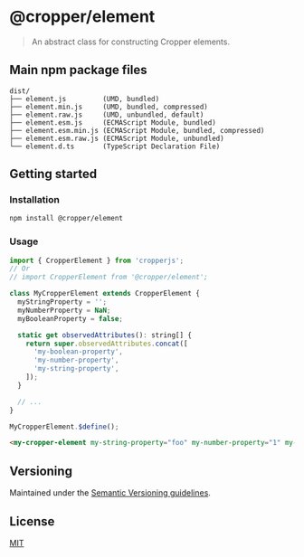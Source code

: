 # @cropper/element

> An abstract class for constructing Cropper elements.

## Main npm package files

```text
dist/
├── element.js         (UMD, bundled)
├── element.min.js     (UMD, bundled, compressed)
├── element.raw.js     (UMD, unbundled, default)
├── element.esm.js     (ECMAScript Module, bundled)
├── element.esm.min.js (ECMAScript Module, bundled, compressed)
├── element.esm.raw.js (ECMAScript Module, unbundled)
└── element.d.ts       (TypeScript Declaration File)
```

## Getting started

### Installation

```sh
npm install @cropper/element
```

### Usage

```js
import { CropperElement } from 'cropperjs';
// Or
// import CropperElement from '@cropper/element';

class MyCropperElement extends CropperElement {
  myStringProperty = '';
  myNumberProperty = NaN;
  myBooleanProperty = false;

  static get observedAttributes(): string[] {
    return super.observedAttributes.concat([
      'my-boolean-property',
      'my-number-property',
      'my-string-property',
    ]);
  }

  // ...
}

MyCropperElement.$define();
```

```html
<my-cropper-element my-string-property="foo" my-number-property="1" my-boolean-property></my-cropper-element>
```

## Versioning

Maintained under the [Semantic Versioning guidelines](https://semver.org).

## License

[MIT](https://opensource.org/licenses/MIT)
